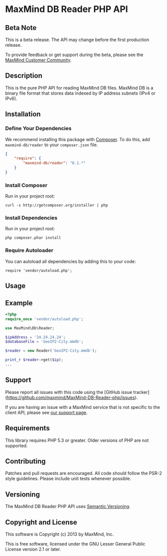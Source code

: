 # MaxMind DB Reader PHP API #

## Beta Note ##

This is a beta release. The API may change before the first production
release.

To provide feedback or get support during the beta, please see the
[MaxMind Customer Community](https://getsatisfaction.com/maxmind).

## Description ##

This is the pure PHP API for reading MaxMind DB files. MaxMind DB is a binary
file format that stores data indexed by IP address subnets (IPv4 or IPv6).

## Installation ##

### Define Your Dependencies ###

We recommend installing this package with [Composer](http://getcomposer.org/).
To do this, add ```maxmind-db/reader``` to your ```composer.json``` file.

```json
{
    "require": {
        "maxmind-db/reader": "0.1.*"
    }
}
```

### Install Composer ###

Run in your project root:

```
curl -s http://getcomposer.org/installer | php
```

### Install Dependencies ###

Run in your project root:

```
php composer.phar install
```

### Require Autoloader ###

You can autoload all dependencies by adding this to your code:
```
require 'vendor/autoload.php';
```

## Usage ##

## Example ##

```php
<?php
require_once 'vendor/autoload.php';

use MaxMind\Db\Reader;

$ipAddress = '24.24.24.24';
$databaseFile = 'GeoIP2-City.mmdb';

$reader = new Reader('GeoIP2-City.mmdb');

print_r $reader->get($ip);
...
```

## Support ##

Please report all issues with this code using the
[GitHub issue tracker]
(https://github.com/maxmind/MaxMind-DB-Reader-php/issues).

If you are having an issue with a MaxMind service that is not specific
to the client API, please see
[our support page](http://www.maxmind.com/en/support).

## Requirements  ##

This library requires PHP 5.3 or greater. Older versions of PHP are not
supported.

## Contributing ##

Patches and pull requests are encouraged. All code should follow the
PSR-2 style guidelines. Please include unit tests whenever possible.

## Versioning ##

The MaxMind DB Reader PHP API uses [Semantic Versioning](http://semver.org/).

## Copyright and License ##

This software is Copyright (c) 2013 by MaxMind, Inc.

This is free software, licensed under the GNU Lesser General Public License
version 2.1 or later.
